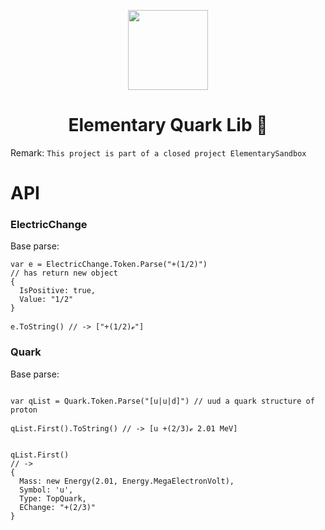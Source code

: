 <!-- Logo -->
<p align="center">
  <a href="#">
    <img height="128" width="128" src="https://upload.wikimedia.org/wikipedia/commons/thumb/b/b7/Proton_quark_structure.svg/401px-Proton_quark_structure.svg.png">
  </a>
</p>

<!-- Name -->
<h1 align="center">
  Elementary Quark Lib 🔅
</h1>

Remark:
  `This project is part of a closed project ElementarySandbox`


# API

### ElectricChange

Base parse:
```CSharp
var e = ElectricChange.Token.Parse("+(1/2)") 
// has return new object
{
  IsPositive: true,
  Value: "1/2"
}

e.ToString() // -> ["+(1/2)ℯ"]
```

### Quark

Base parse:
```CSharp

var qList = Quark.Token.Parse("[u|u|d]") // uud a quark structure of proton

qList.First().ToString() // -> [u +(2/3)ℯ 2.01 MeV]


qList.First()
// ->
{
  Mass: new Energy(2.01, Energy.MegaElectronVolt),
  Symbol: 'u',
  Type: TopQuark,
  EChange: "+(2/3)"
}
```
